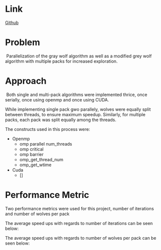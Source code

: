 

# Link

[Github](https://github.com/lemontree404/Parallel-GWO)

# Problem

​			Parallelization of the gray wolf algorithm as well as a modified grey wolf algorithm with multiple packs for increased exploration.

# Approach

​	Both single and multi-pack algorithms were implemented thrice, once serially, once using openmp and once using CUDA.

While implementing single pack gwo parallely, wolves were equally split between threads, to ensure maximum speedup. Similarly, for multiple packs, each pack was split equally among the threads.

The constructs used in this process were:

* Openmp
  * omp parallel num_threads
  * omp critical
  * omp barrier
  * omp_get_thread_num
  * omp_get_wtime
* Cuda
  * []

# Performance Metric

Two performance metrics were used for this project, number of iterations and number of wolves per pack

The average speed ups with regards to number of iterations can be seen below:





The average speed ups with regards to number of wolves per pack can be seen below: